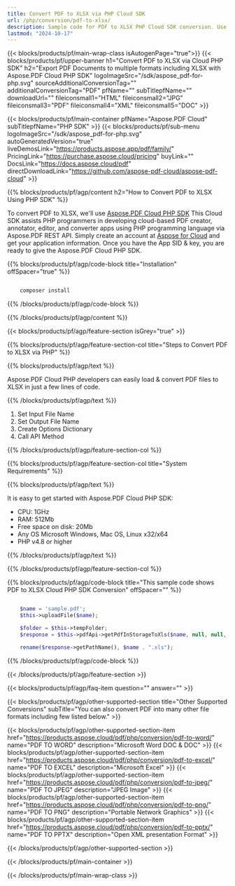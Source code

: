 ```yaml
---
title: Convert PDF to XLSX via PHP Cloud SDK
url: /php/conversion/pdf-to-xlsx/
description: Sample code for PDF to XLSX PHP Cloud SDK conversion. Use API example code for batch PDF files to XLSX conversion with Aspose.PDF Cloud.
lastmod: "2024-10-17"
---
```


{{< blocks/products/pf/main-wrap-class isAutogenPage="true">}}
{{< blocks/products/pf/upper-banner h1="Convert PDF to XLSX via Cloud PHP SDK" h2="Export PDF Documents to multiple formats including XLSX with Aspose.PDF Cloud PHP SDK" logoImageSrc="/sdk/aspose_pdf-for-php.svg" sourceAdditionalConversionTag="" additionalConversionTag="PDF" pfName="" subTitlepfName="" downloadUrl="" fileiconsmall1="HTML" fileiconsmall2="JPG" fileiconsmall3="PDF" fileiconsmall4="XML" fileiconsmall5="DOC" >}}

{{< blocks/products/pf/main-container pfName="Aspose.PDF Cloud" subTitlepfName="PHP SDK" >}}
{{< blocks/products/pf/sub-menu logoImageSrc="/sdk/aspose_pdf-for-php.svg"
autoGeneratedVersion="true"
liveDemosLink="https://products.aspose.app/pdf/family/" PricingLink="https://purchase.aspose.cloud/pricing" buyLink="" DocsLink="https://docs.aspose.cloud/pdf"  directDownloadLink="https://github.com/aspose-pdf-cloud/aspose-pdf-cloud" >}}

{{% blocks/products/pf/agp/content h2="How to Convert PDF to XLSX Using PHP SDK" %}}

 To convert PDF to XLSX, we'll use
[Aspose.PDF Cloud PHP SDK](https://products.aspose.cloud/pdf/php/)
This Cloud SDK assists PHP programmers in developing cloud-based PDF creator, annotator, editor, and converter apps using PHP programming language via Aspose.PDF REST API. Simply create an account at [Aspose for Cloud](https://dashboard.aspose.cloud/#/apps) and get your application information. Once you have the App SID & key, you are ready to give the Aspose.PDF Cloud PHP SDK. 

{{% blocks/products/pf/agp/code-block title="Installation" offSpacer="true" %}}

```bash

    composer install

```

{{% /blocks/products/pf/agp/code-block %}}

{{% /blocks/products/pf/agp/content %}}

{{< blocks/products/pf/agp/feature-section isGrey="true" >}}

{{% blocks/products/pf/agp/feature-section-col title="Steps to Convert PDF to XLSX via PHP" %}}

{{% blocks/products/pf/agp/text %}}

 Aspose.PDF Cloud PHP developers can easily load & convert PDF files to XLSX in just a few lines of code.

{{% /blocks/products/pf/agp/text %}}

1. Set Input File Name
1. Set Output File Name
1. Create Options Dictionary
1. Call API Method

{{% /blocks/products/pf/agp/feature-section-col %}}

{{% blocks/products/pf/agp/feature-section-col title="System Requirements" %}}

{{% blocks/products/pf/agp/text %}}

It is easy to get started with Aspose.PDF Cloud PHP SDK:

* CPU: 1GHz
* RAM: 512Mb
* Free space on disk: 20Mb
* Any OS Microsoft Windows, Mac OS, Linux x32/x64
* PHP v4.8 or higher

{{% /blocks/products/pf/agp/text %}}

{{% /blocks/products/pf/agp/feature-section-col %}}

{{% blocks/products/pf/agp/code-block title="This sample code shows PDF to XLSX Cloud PHP SDK Conversion" offSpacer="" %}}

```php

    $name = 'sample.pdf';
    $this->uploadFile($name);

    $folder = $this->tempFolder;
    $response = $this->pdfApi->getPdfInStorageToXls($name, null, null, null, null, $folder);

    rename($response->getPathName(), $name . ".xls");
```

{{% /blocks/products/pf/agp/code-block %}}

{{< /blocks/products/pf/agp/feature-section >}}

{{< blocks/products/pf/agp/faq-item question="" answer="" >}}

{{< blocks/products/pf/agp/other-supported-section title="Other Supported Conversions" subTitle="You can also convert PDF into many other file formats including few listed below." >}}

{{< blocks/products/pf/agp/other-supported-section-item href="https://products.aspose.cloud/pdf/php/conversion/pdf-to-word/" name="PDF TO WORD" description="Microsoft Word DOC & DOC" >}}
{{< blocks/products/pf/agp/other-supported-section-item href="https://products.aspose.cloud/pdf/php/conversion/pdf-to-excel/" name="PDF TO EXCEL" description="Microsoft Excel" >}}
{{< blocks/products/pf/agp/other-supported-section-item href="https://products.aspose.cloud/pdf/php/conversion/pdf-to-jpeg/" name="PDF TO JPEG" description="JPEG Image" >}}
{{< blocks/products/pf/agp/other-supported-section-item href="https://products.aspose.cloud/pdf/php/conversion/pdf-to-png/" name="PDF TO PNG" description="Portable Network Graphics" >}}
{{< blocks/products/pf/agp/other-supported-section-item href="https://products.aspose.cloud/pdf/php/conversion/pdf-to-pptx/" name="PDF TO PPTX" description="Open XML presentation Format" >}}

{{< /blocks/products/pf/agp/other-supported-section >}}

{{< /blocks/products/pf/main-container >}}

{{< /blocks/products/pf/main-wrap-class >}}

